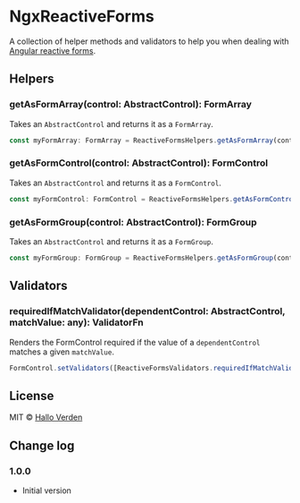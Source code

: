 # NgxReactiveForms

A collection of helper methods and validators to help you when dealing with [Angular reactive forms](https://angular.io/guide/reactive-forms).

## Helpers

### getAsFormArray(control: AbstractControl): FormArray
Takes an `AbstractControl` and returns it as a `FormArray`.

```typescript
const myFormArray: FormArray = ReactiveFormsHelpers.getAsFormArray(control);
```

### getAsFormControl(control: AbstractControl): FormControl
Takes an `AbstractControl` and returns it as a `FormControl`.

```typescript
const myFormControl: FormControl = ReactiveFormsHelpers.getAsFormControl(control);
```

### getAsFormGroup(control: AbstractControl): FormGroup
Takes an `AbstractControl` and returns it as a `FormGroup`.

```typescript
const myFormGroup: FormGroup = ReactiveFormsHelpers.getAsFormGroup(control);
```

## Validators

### requiredIfMatchValidator(dependentControl: AbstractControl, matchValue: any): ValidatorFn

Renders the FormControl required if the value of a `dependentControl` matches a given `matchValue`.

```typescript
FormControl.setValidators([ReactiveFormsValidators.requiredIfMatchValidator(dependentControl, true)]);
```

## License
MIT © [Hallo Verden](https://github.com/halloverden)

## Change log

### 1.0.0
- Initial version
